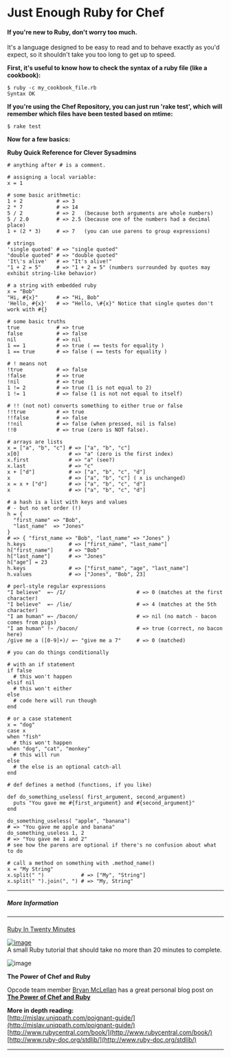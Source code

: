 Just Enough Ruby for Chef
=========================

  

#### If you're new to Ruby, don't worry too much.   
  
 It's a language designed to be easy to read and to behave exactly as you'd expect, so it shouldn't take you too long to get up to speed.

  

**First, it's useful to know how to check the syntax of a ruby file
(like a cookbook):**

    $ ruby -c my_cookbook_file.rb
    Syntax OK

  
**If you're using the Chef Repository, you can just run 'rake test',
which will remember which files have been tested based on mtime:**

    $ rake test

  
**Now for a few basics:**

**Ruby Quick Reference for Clever Sysadmins**

    # anything after # is a comment.

    # assigning a local variable:
    x = 1

    # some basic arithmetic:
    1 + 2           # => 3
    2 * 7           # => 14
    5 / 2           # => 2   (because both arguments are whole numbers)
    5 / 2.0         # => 2.5 (because one of the numbers had a decimal place)
    1 + (2 * 3)     # => 7   (you can use parens to group expressions)

    # strings
    'single quoted' # => "single quoted"
    "double quoted" # => "double quoted"
    'It\'s alive'   # => "It's alive!"
    "1 + 2 = 5"     # => "1 + 2 = 5" (numbers surrounded by quotes may exhibit string-like behavior)

    # a string with embedded ruby
    x = "Bob"
    "Hi, #{x}"      # => "Hi, Bob"
    'Hello, #{x}'   # => "Hello, \#{x}" Notice that single quotes don't work with #{}

    # some basic truths
    true            # => true
    false           # => false
    nil             # => nil
    1 == 1          # => true ( == tests for equality )
    1 == true       # => false ( == tests for equality )

    # ! means not
    !true           # => false
    !false          # => true
    !nil            # => true
    1 != 2          # => true (1 is not equal to 2)
    1 != 1          # => false (1 is not not equal to itself)

    # !! (not not) converts something to either true or false
    !!true          # => true
    !!false         # => false
    !!nil           # => false (when pressed, nil is false)
    !!0             # => true (zero is NOT false).

    # arrays are lists
    x = ["a", "b", "c"] # => ["a", "b", "c"]
    x[0]                # => "a" (zero is the first index)
    x.first             # => "a" (see?)
    x.last              # => "c"
    x + ["d"]           # => ["a", "b", "c", "d"]
    x                   # => ["a", "b", "c"] ( x is unchanged)
    x = x + ["d"]       # => ["a", "b", "c", "d"]
    x                   # => ["a", "b", "c", "d"]

    # a hash is a list with keys and values
    # - but no set order (!)
    h = {
      "first_name" => "Bob",
      "last_name"  => "Jones"
    }
    # => { "first_name => "Bob", "last_name" => "Jones" }
    h.keys              # => ["first_name", "last_name"]
    h["first_name"]     # => "Bob"
    h["last_name"]      # => "Jones"
    h["age"] = 23
    h.keys              # => ["first_name", "age", "last_name"]
    h.values            # => ["Jones", "Bob", 23]

    # perl-style regular expressions
    "I believe"  =~ /I/                       # => 0 (matches at the first character)
    "I believe"  =~ /lie/                     # => 4 (matches at the 5th character)
    "I am human" =~ /bacon/                   # => nil (no match - bacon comes from pigs)
    "I am human" !~ /bacon/                   # => true (correct, no bacon here)
    /give me a ([0-9]+)/ =~ "give me a 7"     # => 0 (matched)

    # you can do things conditionally

    # with an if statement
    if false
      # this won't happen
    elsif nil
      # this won't either
    else
      # code here will run though
    end

    # or a case statement
    x = "dog"
    case x
    when "fish"
      # this won't happen
    when "dog", "cat", "monkey"
      # this will run
    else
      # the else is an optional catch-all
    end

    # def defines a method (functions, if you like)

    def do_something_useless( first_argument, second_argument)
      puts "You gave me #{first_argument} and #{second_argument}"
    end

    do_something_useless( "apple", "banana")
    # => "You gave me apple and banana"
    do_something_useless 1, 2
    # => "You gave me 1 and 2"
    # see how the parens are optional if there's no confusion about what to do

    # call a method on something with .method_name()
    x = "My String"
    x.split(" ")            # => ["My", "String"]
    x.split(" ").join(", ") # => "My, String"

  
  

  

* * * * *

##### More Information

* * * * *

  

#### 

[Ruby In Twenty
Minutes](http://www.ruby-lang.org/en/documentation/quickstart/)

[![image](../attachments/thumbnails/1180323/12222579)](http://wiki.opscode.com/download../attachments/1180323/ruby%20logo.gif)  
 A small Ruby tutorial that should take no more than 20 minutes to
complete.   

  

![image](images/icons/emoticons/information.gif)

**The Power of Chef and Ruby**  
  
 Opcode team member [Bryan McLellan](http://bryanmclellan.org/) has a
great personal blog post on **[The Power of Chef and
Ruby](http://blog.loftninjas.org/2011/02/16/the-power-of-chef-and-ruby/)**
  

  

**More in depth reading:**  
[http://mislav.uniqpath.com/poignant-guide/](http://mislav.uniqpath.com/poignant-guide/)  
[http://www.rubycentral.com/book/](http://www.rubycentral.com/book/)  
[http://www.ruby-doc.org/stdlib/](http://www.ruby-doc.org/stdlib/)

  

* * * * *

  
